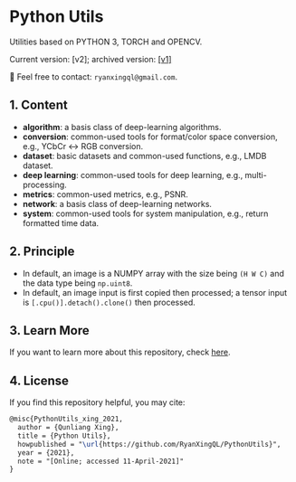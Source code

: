# Python Utils

Utilities based on PYTHON 3, TORCH and OPENCV.

Current version: [v2]; archived version: [[v1]](https://github.com/RyanXingQL/PythonUtils/tree/2d339029cd97f2a4acba288869bcc13f7daaf7de)

:e-mail: Feel free to contact: `ryanxingql@gmail.com`.

## 1. Content

- **algorithm**: a basis class of deep-learning algorithms.
- **conversion**: common-used tools for format/color space conversion, e.g., YCbCr <-> RGB conversion.
- **dataset**: basic datasets and common-used functions, e.g., LMDB dataset.
- **deep learning**: common-used tools for deep learning, e.g., multi-processing.
- **metrics**: common-used metrics, e.g., PSNR.
- **network**: a basis class of deep-learning networks.
- **system**: common-used tools for system manipulation, e.g., return formatted time data.

## 2. Principle

- In default, an image is a NUMPY array with the size being `(H W C)` and the data type being `np.uint8`.
- In default, an image input is first copied then processed; a tensor input is `[.cpu()].detach().clone()` then processed.

## 3. Learn More

If you want to learn more about this repository, check [here](https://github.com/RyanXingQL/PythonUtils/wiki/Learn-More).

## 4. License

If you find this repository helpful, you may cite:

```tex
@misc{PythonUtils_xing_2021,
  author = {Qunliang Xing},
  title = {Python Utils},
  howpublished = "\url{https://github.com/RyanXingQL/PythonUtils}",
  year = {2021}, 
  note = "[Online; accessed 11-April-2021]"
}
```
